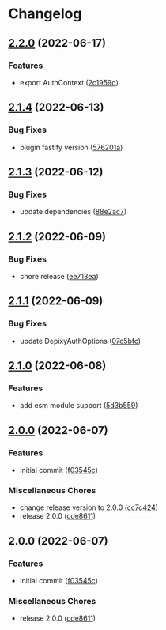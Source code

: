 # Changelog

## [2.2.0](https://github.com/depixy/auth/compare/v2.1.4...v2.2.0) (2022-06-17)


### Features

* export AuthContext ([2c1959d](https://github.com/depixy/auth/commit/2c1959db6b7a925cdcfa7c73ed3f77788f622f0a))

## [2.1.4](https://github.com/depixy/auth/compare/v2.1.3...v2.1.4) (2022-06-13)


### Bug Fixes

* plugin fastify version ([576201a](https://github.com/depixy/auth/commit/576201a77487663055d53ee461121c8242321233))

## [2.1.3](https://github.com/depixy/auth/compare/v2.1.2...v2.1.3) (2022-06-12)


### Bug Fixes

* update dependencies ([88e2ac7](https://github.com/depixy/auth/commit/88e2ac768ce0af19b10b40f55df0ee02406a4e1c))

## [2.1.2](https://github.com/depixy/auth/compare/v2.1.1...v2.1.2) (2022-06-09)


### Bug Fixes

* chore release ([ee713ea](https://github.com/depixy/auth/commit/ee713ea45ca00753c1c2311b0f19cc84bf638080))

## [2.1.1](https://github.com/depixy/auth/compare/v2.1.0...v2.1.1) (2022-06-09)


### Bug Fixes

* update DepixyAuthOptions ([07c5bfc](https://github.com/depixy/auth/commit/07c5bfce7294ededc5f10925e9421a01a98f154a))

## [2.1.0](https://github.com/depixy/auth/compare/v2.0.0...v2.1.0) (2022-06-08)


### Features

* add esm module support ([5d3b559](https://github.com/depixy/auth/commit/5d3b559a96a13d7c06988b4ca9c1303b492d7fd3))

## [2.0.0](https://github.com/depixy/auth/compare/v2.0.0...v2.0.0) (2022-06-07)


### Features

* initial commit ([f03545c](https://github.com/depixy/auth/commit/f03545ccf9ecbb4be131922e694744c8c0b12cec))


### Miscellaneous Chores

* change release version to 2.0.0 ([cc7c424](https://github.com/depixy/auth/commit/cc7c424837a2bbb56444888164294ce6c478d8e8))
* release 2.0.0 ([cde8611](https://github.com/depixy/auth/commit/cde8611b18661cfc30b6025165d2cb46b0dffb88))

## 2.0.0 (2022-06-07)


### Features

* initial commit ([f03545c](https://github.com/depixy/auth/commit/f03545ccf9ecbb4be131922e694744c8c0b12cec))


### Miscellaneous Chores

* release 2.0.0 ([cde8611](https://github.com/depixy/auth/commit/cde8611b18661cfc30b6025165d2cb46b0dffb88))
